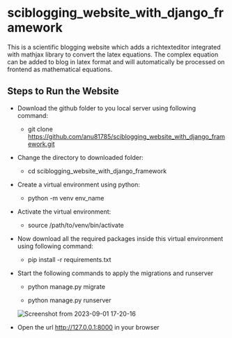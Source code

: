 # sciblogging_website_with_django_framework
This is a scientific blogging website which adds a richtexteditor integrated with mathjax library to convert the latex equations. The complex equation can be added to blog in latex format and will automatically be processed on frontend as mathematical equations.

## Steps to Run the Website

* Download the github folder to you local server using following command:

  * git clone https://github.com/anu81785/sciblogging_website_with_django_framework.git

* Change the directory to downloaded folder:
   
   * cd sciblogging_website_with_django_framework

* Create a virtual environment using python:
  
  * python -m venv env_name

* Activate the virtual environment:
   
   * source /path/to/venv/bin/activate

* Now download all the required packages inside this virtual environment using following command:
    
   * pip install -r requirements.txt

* Start the following commands to apply the migrations and runserver
    
   * python manage.py migrate
   
   * python manage.py runserver
     
   ![Screenshot from 2023-09-01 17-20-16](https://github.com/anu81785/brain_tumor_classification_into_17_classes/assets/89373629/3de9c5eb-f486-4af3-b1be-61d97c5df148)

* Open the url http://127.0.0.1:8000 in your browser
